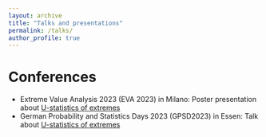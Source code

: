 ```yaml
---
layout: archive
title: "Talks and presentations"
permalink: /talks/
author_profile: true
---
```

Conferences
======
* Extreme Value Analysis 2023 (EVA 2023) in Milano: Poster presentation about [U-statistics of extremes](../_talks/u_stat_poster.md)
* German Probability and Statistics Days 2023 (GPSD2023) in Essen: Talk about [U-statistics of extremes](../_talks/u_stat_talk.md)

